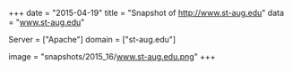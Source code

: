 
+++
date = "2015-04-19"
title = "Snapshot of http://www.st-aug.edu"
data = "www.st-aug.edu"

Server = ["Apache"]
domain = ["st-aug.edu"]

  image = "snapshots/2015_16/www.st-aug.edu.png"
+++
#
